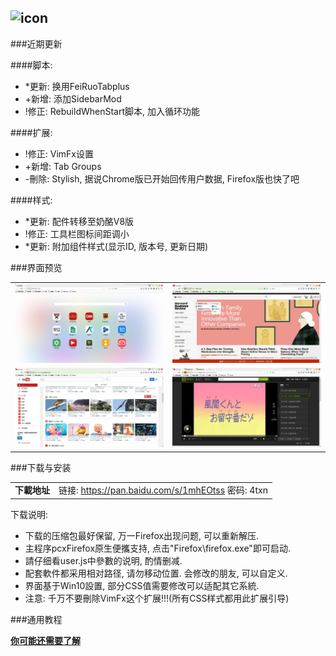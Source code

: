 ## ![icon](../../img/icon.jpg)

###近期更新

####脚本:
- *更新: 换用FeiRuoTabplus
- +新增: 添加SidebarMod
- !修正: RebuildWhenStart脚本, 加入循环功能

####扩展:
- !修正: VimFx设置
- +新增: Tab Groups
- -刪除: Stylish, 据说Chrome版已开始回传用户数据, Firefox版也快了吧

####样式:
- *更新: 配件转移至奶酪V8版
- !修正: 工具栏图标间距调小
- *更新: 附加组件样式(显示ID, 版本号, 更新日期)

###界面预览

| | |
| :-- | :-- |
| ![](../../img/51.0.1-2017.01.28/preview.jpg) | ![](../../img/51.0.1-2017.01.28/preview-2.jpg) |
| ![](../../img/51.0.1-2017.01.28/preview-3.jpg) | ![](../../img/51.0.1-2017.01.28/preview-4.jpg) |

###下载与安装

| |  |
| :-- | :-- |
| **下載地址** | 链接: https://pan.baidu.com/s/1mhEOtss 密码: 4txn |

下载说明:
- 下载的压缩包最好保留, 万一Firefox出现问题, 可以重新解压.
- 主程序pcxFirefox原生便攜支持, 点击"Firefox\firefox.exe"即可启动.
- 請仔细看user.js中參數的说明, 酌情删减.
- 配套軟件都采用相对路径, 请勿移动位置. 会修改的朋友, 可以自定义.
- 界面基于Win10設置, 部分CSS值需要修改可以适配其它系統.
- 注意: 千万不要刪除VimFx这个扩展!!!(所有CSS样式都用此扩展引导)

###通用教程

[**你可能还需要了解**](../..#你可能还需要了解)